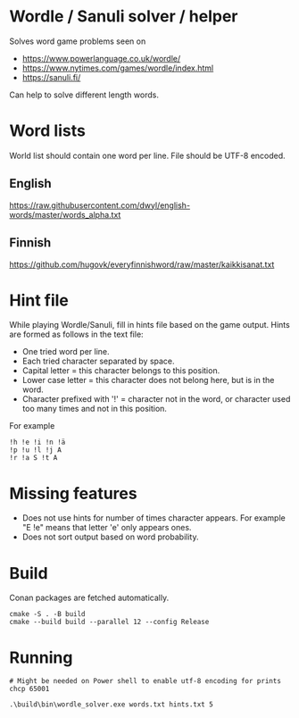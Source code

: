 # Wordle / Sanuli solver / helper

Solves word game problems seen on 
- https://www.powerlanguage.co.uk/wordle/
- https://www.nytimes.com/games/wordle/index.html
- https://sanuli.fi/

Can help to solve different length words.

# Word lists

World list should contain one word per line. File should be UTF-8 encoded.

## English

https://raw.githubusercontent.com/dwyl/english-words/master/words_alpha.txt

## Finnish

https://github.com/hugovk/everyfinnishword/raw/master/kaikkisanat.txt

# Hint file

While playing Wordle/Sanuli, fill in hints file based on the game output.
Hints are formed as follows in the text file:
- One tried word per line.
- Each tried character separated by space.
- Capital letter = this character belongs to this position.
- Lower case letter = this character does not belong here, but is in the word.
- Character prefixed with '!' = character not in the word, or character used too many times and not in this position.

For example
```
!h !e !i !n !ä
!p !u !l !j A
!r !a S !t A
```

# Missing features

- Does not use hints for number of times character appears. For example "E !e" means that letter 'e' only appears ones.
- Does not sort output based on word probability.

# Build

Conan packages are fetched automatically.

```
cmake -S . -B build
cmake --build build --parallel 12 --config Release
```

# Running

```
# Might be needed on Power shell to enable utf-8 encoding for prints
chcp 65001

.\build\bin\wordle_solver.exe words.txt hints.txt 5
```
